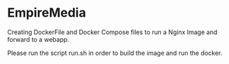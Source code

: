 # EmpireMedia

Creating DockerFile and Docker Compose files to run a Nginx Image and forward to a webapp.

Please run the script run.sh in order to build the image and run the docker.
